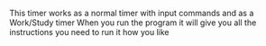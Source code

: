 This timer works as a normal timer with input commands and as a Work/Study timer 
When you run the program it will give you all the instructions you need to run it how you like 

